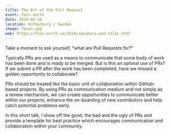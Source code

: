 ```yaml
---
title: The Art of the Pull Request
event: foss-north
date: 2018-04-18
location: Gothenburg / Sweden
image: fossn.jpg
web: https://foss-north.se/2018/speakers-and-talks.html
---
```

Take a moment to ask yourself, "what are Pull Requests for?"

Typically PRs are used as a means to communicate that some body of work has been done and is ready to be merged. But is 
this an optimal use of PRs? If we submit a PR after the work has been completed, have we missed a golden opportunity to 
collaborate?

PRs should be treated like the basic unit of collaboration within GitHub-based projects. By using PRs as communication 
medium and not simply as a review mechanism, we can create opportunities to communicate better within our projects, 
enhance the on-boarding of new contributors and help catch potential problems early.

In this short talk, I show off the good, the bad and the ugly of PRs and provide a template for best practice which 
encourages communication and collaboration within your community.